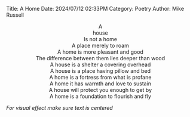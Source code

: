 Title: A Home
Date: 2024/07/12 02:33PM
Category: Poetry
Author: Mike Russell

<p style="text-align: center;">
A<br>
house<br>
Is not a home<br>
A place merely to roam<br>
A home is more pleasant and good<br>
The difference between them lies deeper than wood<br>
A house is a shelter a covering overhead<br>
A house is a place having pillow and bed<br>
A home is a fortress from what is profane<br>
A home it has warmth and love to sustain<br>
A house will protect you enough to get by<br>
A home is a foundation to flourish and fly
</p>

*For visual effect make sure text is centered*
